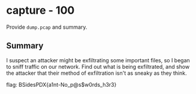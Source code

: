 # capture - 100

Provide `dump.pcap` and summary.

## Summary

I suspect an attacker might be exfiltrating some important files, so I began to sniff traffic on our network. Find out what is being exfiltrated, and show the attacker that their method of exfiltration isn't as sneaky as they think.

flag: BSidesPDX{a1nt-No_p@s$w0rds_h3r3}
